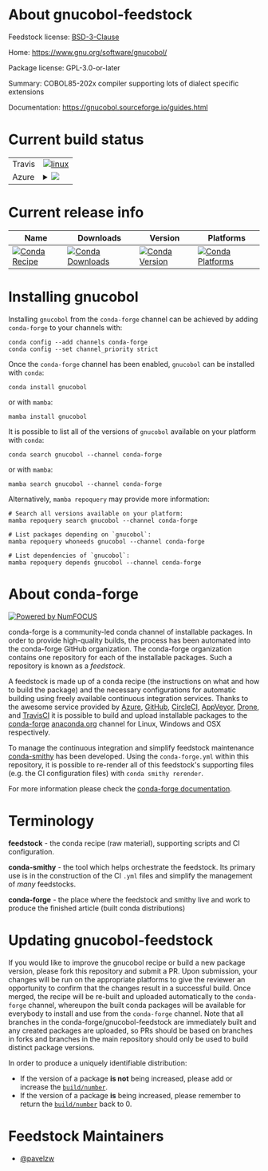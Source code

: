 About gnucobol-feedstock
========================

Feedstock license: [BSD-3-Clause](https://github.com/conda-forge/gnucobol-feedstock/blob/main/LICENSE.txt)

Home: https://www.gnu.org/software/gnucobol/

Package license: GPL-3.0-or-later

Summary: COBOL85-202x compiler supporting lots of dialect specific extensions

Documentation: https://gnucobol.sourceforge.io/guides.html

Current build status
====================


<table><tr>
    <td>Travis</td>
    <td>
      <a href="https://app.travis-ci.com/conda-forge/gnucobol-feedstock">
        <img alt="linux" src="https://img.shields.io/travis/com/conda-forge/gnucobol-feedstock/main.svg?label=Linux">
      </a>
    </td>
  </tr>
    
  <tr>
    <td>Azure</td>
    <td>
      <details>
        <summary>
          <a href="https://dev.azure.com/conda-forge/feedstock-builds/_build/latest?definitionId=22334&branchName=main">
            <img src="https://dev.azure.com/conda-forge/feedstock-builds/_apis/build/status/gnucobol-feedstock?branchName=main">
          </a>
        </summary>
        <table>
          <thead><tr><th>Variant</th><th>Status</th></tr></thead>
          <tbody><tr>
              <td>linux_64</td>
              <td>
                <a href="https://dev.azure.com/conda-forge/feedstock-builds/_build/latest?definitionId=22334&branchName=main">
                  <img src="https://dev.azure.com/conda-forge/feedstock-builds/_apis/build/status/gnucobol-feedstock?branchName=main&jobName=linux&configuration=linux%20linux_64_" alt="variant">
                </a>
              </td>
            </tr><tr>
              <td>linux_aarch64</td>
              <td>
                <a href="https://dev.azure.com/conda-forge/feedstock-builds/_build/latest?definitionId=22334&branchName=main">
                  <img src="https://dev.azure.com/conda-forge/feedstock-builds/_apis/build/status/gnucobol-feedstock?branchName=main&jobName=linux&configuration=linux%20linux_aarch64_" alt="variant">
                </a>
              </td>
            </tr><tr>
              <td>linux_ppc64le</td>
              <td>
                <a href="https://dev.azure.com/conda-forge/feedstock-builds/_build/latest?definitionId=22334&branchName=main">
                  <img src="https://dev.azure.com/conda-forge/feedstock-builds/_apis/build/status/gnucobol-feedstock?branchName=main&jobName=linux&configuration=linux%20linux_ppc64le_" alt="variant">
                </a>
              </td>
            </tr><tr>
              <td>osx_64</td>
              <td>
                <a href="https://dev.azure.com/conda-forge/feedstock-builds/_build/latest?definitionId=22334&branchName=main">
                  <img src="https://dev.azure.com/conda-forge/feedstock-builds/_apis/build/status/gnucobol-feedstock?branchName=main&jobName=osx&configuration=osx%20osx_64_" alt="variant">
                </a>
              </td>
            </tr><tr>
              <td>osx_arm64</td>
              <td>
                <a href="https://dev.azure.com/conda-forge/feedstock-builds/_build/latest?definitionId=22334&branchName=main">
                  <img src="https://dev.azure.com/conda-forge/feedstock-builds/_apis/build/status/gnucobol-feedstock?branchName=main&jobName=osx&configuration=osx%20osx_arm64_" alt="variant">
                </a>
              </td>
            </tr>
          </tbody>
        </table>
      </details>
    </td>
  </tr>
</table>

Current release info
====================

| Name | Downloads | Version | Platforms |
| --- | --- | --- | --- |
| [![Conda Recipe](https://img.shields.io/badge/recipe-gnucobol-green.svg)](https://anaconda.org/conda-forge/gnucobol) | [![Conda Downloads](https://img.shields.io/conda/dn/conda-forge/gnucobol.svg)](https://anaconda.org/conda-forge/gnucobol) | [![Conda Version](https://img.shields.io/conda/vn/conda-forge/gnucobol.svg)](https://anaconda.org/conda-forge/gnucobol) | [![Conda Platforms](https://img.shields.io/conda/pn/conda-forge/gnucobol.svg)](https://anaconda.org/conda-forge/gnucobol) |

Installing gnucobol
===================

Installing `gnucobol` from the `conda-forge` channel can be achieved by adding `conda-forge` to your channels with:

```
conda config --add channels conda-forge
conda config --set channel_priority strict
```

Once the `conda-forge` channel has been enabled, `gnucobol` can be installed with `conda`:

```
conda install gnucobol
```

or with `mamba`:

```
mamba install gnucobol
```

It is possible to list all of the versions of `gnucobol` available on your platform with `conda`:

```
conda search gnucobol --channel conda-forge
```

or with `mamba`:

```
mamba search gnucobol --channel conda-forge
```

Alternatively, `mamba repoquery` may provide more information:

```
# Search all versions available on your platform:
mamba repoquery search gnucobol --channel conda-forge

# List packages depending on `gnucobol`:
mamba repoquery whoneeds gnucobol --channel conda-forge

# List dependencies of `gnucobol`:
mamba repoquery depends gnucobol --channel conda-forge
```


About conda-forge
=================

[![Powered by
NumFOCUS](https://img.shields.io/badge/powered%20by-NumFOCUS-orange.svg?style=flat&colorA=E1523D&colorB=007D8A)](https://numfocus.org)

conda-forge is a community-led conda channel of installable packages.
In order to provide high-quality builds, the process has been automated into the
conda-forge GitHub organization. The conda-forge organization contains one repository
for each of the installable packages. Such a repository is known as a *feedstock*.

A feedstock is made up of a conda recipe (the instructions on what and how to build
the package) and the necessary configurations for automatic building using freely
available continuous integration services. Thanks to the awesome service provided by
[Azure](https://azure.microsoft.com/en-us/services/devops/), [GitHub](https://github.com/),
[CircleCI](https://circleci.com/), [AppVeyor](https://www.appveyor.com/),
[Drone](https://cloud.drone.io/welcome), and [TravisCI](https://travis-ci.com/)
it is possible to build and upload installable packages to the
[conda-forge](https://anaconda.org/conda-forge) [anaconda.org](https://anaconda.org/)
channel for Linux, Windows and OSX respectively.

To manage the continuous integration and simplify feedstock maintenance
[conda-smithy](https://github.com/conda-forge/conda-smithy) has been developed.
Using the ``conda-forge.yml`` within this repository, it is possible to re-render all of
this feedstock's supporting files (e.g. the CI configuration files) with ``conda smithy rerender``.

For more information please check the [conda-forge documentation](https://conda-forge.org/docs/).

Terminology
===========

**feedstock** - the conda recipe (raw material), supporting scripts and CI configuration.

**conda-smithy** - the tool which helps orchestrate the feedstock.
                   Its primary use is in the construction of the CI ``.yml`` files
                   and simplify the management of *many* feedstocks.

**conda-forge** - the place where the feedstock and smithy live and work to
                  produce the finished article (built conda distributions)


Updating gnucobol-feedstock
===========================

If you would like to improve the gnucobol recipe or build a new
package version, please fork this repository and submit a PR. Upon submission,
your changes will be run on the appropriate platforms to give the reviewer an
opportunity to confirm that the changes result in a successful build. Once
merged, the recipe will be re-built and uploaded automatically to the
`conda-forge` channel, whereupon the built conda packages will be available for
everybody to install and use from the `conda-forge` channel.
Note that all branches in the conda-forge/gnucobol-feedstock are
immediately built and any created packages are uploaded, so PRs should be based
on branches in forks and branches in the main repository should only be used to
build distinct package versions.

In order to produce a uniquely identifiable distribution:
 * If the version of a package **is not** being increased, please add or increase
   the [``build/number``](https://docs.conda.io/projects/conda-build/en/latest/resources/define-metadata.html#build-number-and-string).
 * If the version of a package **is** being increased, please remember to return
   the [``build/number``](https://docs.conda.io/projects/conda-build/en/latest/resources/define-metadata.html#build-number-and-string)
   back to 0.

Feedstock Maintainers
=====================

* [@pavelzw](https://github.com/pavelzw/)

